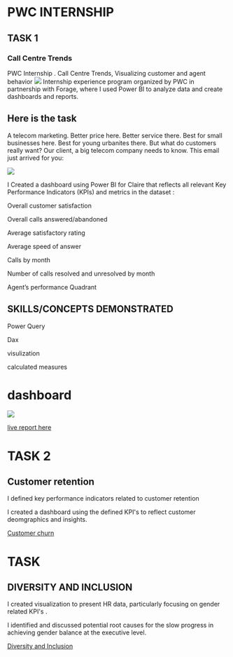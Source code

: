 # PWC INTERNSHIP

## TASK 1
### Call Centre Trends

 PWC  Internship . Call Centre Trends, Visualizing customer and agent behavior
 ![](https://github.com/bellaTHEanalyst/call-centre-Analysis.-/blob/main/pwc%20icon.png)
  Internship experience program organized by PWC in partnership with Forage, where I used Power BI to analyze data and create dashboards and reports.
 

## Here is the  task
A telecom marketing. Better price here. Better service there. Best for small businesses here. Best for young urbanites there. But what do customers really want? Our client, a big telecom company needs to know. This email just arrived for you:

![](https://github.com/bellaTHEanalyst/call-centre-Analysis.-/blob/main/pwc%20task%202%20mail.jpg)


 I Created a dashboard using Power BI for Claire that reflects all relevant Key Performance Indicators (KPIs) and metrics in the dataset :

 Overall customer satisfaction

 Overall calls answered/abandoned

 Average satisfactory rating

 Average speed of answer

 Calls by month

 Number of calls resolved and unresolved by month


 Agent’s performance Quadrant


## SKILLS/CONCEPTS DEMONSTRATED

Power Query

Dax

visulization

calculated measures

# dashboard

![](https://github.com/bellaTHEanalyst/call-centre-Analysis.-/blob/main/pwc%20dashboard%20task%202.jpg)
 

[live report here](https://app.powerbi.com/view?r=eyJrIjoiOGM5MGNmMDMtOTEzMS00MGFmLWEyYzMtMmIxOTIwNTFjZTdiIiwidCI6ImI5NGE1YmE0LTUwZTQtNGQ5YS04OWU1LTRlMDAzMzY2MDUwZiIsImMiOjF9&embedImagePlaceholder=true)

# TASK 2

## Customer retention

I defined key performance indicators related to customer retention

I created a dashboard using the defined KPI's to reflect customer deomgraphics and insights.

[Customer churn](https://github.com/bellaTHEanalyst/PWC_Internship/blob/main/Customer%20Church%20Dashboard.jpg)




# TASK 

## DIVERSITY AND INCLUSION

I created visualization to present HR data, particularly focusing on gender related KPI's .

I identified and discussed potential root causes for the slow progress in achieving gender balance at the executive level.

[Diversity and Inclusion](https://github.com/bellaTHEanalyst/PWC_Internship/blob/main/PWC%20Diversity%20and%20Inclusion%20dashboard.jpg)


